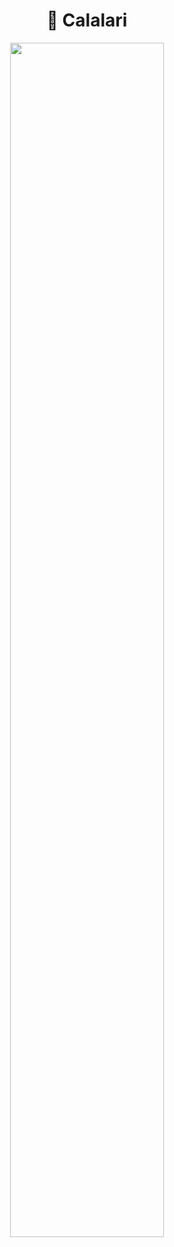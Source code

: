 <h1 align="center">🦋 Calalari</h1>

<div align="center">
<img src="https://64.media.tumblr.com/9742a8671815af8a9e030033c3495103/tumblr_ntwbcn7EN01uf5p9po6_400.gifv" align="center" style="width: 70%" />
</div>  
